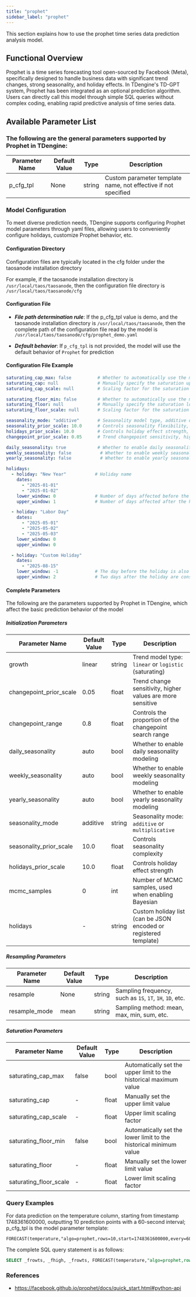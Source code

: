 ```yaml
---
title: "prophet"
sidebar_label: "prophet"
---
```


This section explains how to use the prophet time series data prediction analysis model.

## Functional Overview

Prophet is a time series forecasting tool open-sourced by Facebook (Meta), specifically designed to handle business data with significant trend changes, strong seasonality, and holiday effects. In TDengine's TD-GPT system, Prophet has been integrated as an optional prediction algorithm. Users can directly call this model through simple SQL queries without complex coding, enabling rapid predictive analysis of time series data.

## Available Parameter List

### The following are the general parameters supported by Prophet in TDengine:

| Parameter Name           | Default Value | Type     | Description                                                  |
|--------------------------|---------------|----------|--------------------------------------------------------------|
| p_cfg_tpl                | None          | string   | Custom parameter template name, not effective if not specified |


### Model Configuration
To meet diverse prediction needs, TDengine supports configuring Prophet model parameters through yaml files, allowing users to conveniently configure holidays, customize Prophet behavior, etc.
#### Configuration Directory
Configuration files are typically located in the cfg folder under the taosanode installation directory

For example, if the taosanode installation directory is ```/usr/local/taos/taosanode```, then the configuration file directory is ```/usr/local/taos/taosanode/cfg```

#### Configuration File
- ***File path determination rule***: If the p_cfg_tpl value is demo, and the taosanode installation directory is ```/usr/local/taos/taosanode```, then the complete path of the configuration file read by the model is ```/usr/local/taos/taosanode/cfg/prophet_demo.yaml```

- ***Default behavior***: If ```p_cfg_tpl``` is not provided, the model will use the default behavior of ```Prophet``` for prediction

#### Configuration File Example

```yaml
saturating_cap_max: false          # Whether to automatically use the maximum value of input data as the saturation upper limit (cap)
saturating_cap: null               # Manually specify the saturation upper limit value, higher priority than saturating_cap_max
saturating_cap_scale: null         # Scaling factor for the saturation upper limit, e.g., 1.2 means cap = maximum value * 1.2

saturating_floor_min: false        # Whether to automatically use the minimum value of input data as the saturation lower limit (floor)
saturating_floor: null             # Manually specify the saturation lower limit value, higher priority than saturating_floor_min
saturating_floor_scale: null       # Scaling factor for the saturation lower limit, e.g., 0.8 means floor = minimum value * 0.8

seasonality_mode: "additive"       # Seasonality model type, additive or multiplicative
seasonality_prior_scale: 10.0      # Controls seasonality flexibility, higher values make the model more flexible
holidays_prior_scale: 10.0         # Controls holiday effect strength, higher values have more significant impact
changepoint_prior_scale: 0.05      # Trend changepoint sensitivity, higher values make the model more sensitive to trend changes

daily_seasonality: true            # Whether to enable daily seasonality
weekly_seasonality: false           # Whether to enable weekly seasonality
yearly_seasonality: false           # Whether to enable yearly seasonality

holidays:
  - holiday: "New Year"           # Holiday name
    dates:
      - "2025-01-01"
      - "2025-01-02"
    lower_window: 0               # Number of days affected before the holiday (negative numbers indicate days before the holiday)
    upper_window: 1               # Number of days affected after the holiday

  - holiday: "Labor Day"
    dates:
      - "2025-05-01"
      - "2025-05-02"
      - "2025-05-03"
    lower_window: 0
    upper_window: 0

  - holiday: "Custom Holiday"
    dates:
      - "2025-08-15"
    lower_window: -1              # The day before the holiday is also considered as a holiday impact period
    upper_window: 2               # Two days after the holiday are considered as holiday impact periods
```

#### Complete Parameters

The following are the parameters supported by Prophet in TDengine, which affect the basic prediction behavior of the model
##### Initialization Parameters

| Parameter Name            | Default Value | Type     | Description                                                  |
|---------------------------|---------------|----------|--------------------------------------------------------------|
| growth                    | linear        | string   | Trend model type: `linear` or `logistic` (saturating)        |
| changepoint_prior_scale   | 0.05          | float    | Trend change sensitivity, higher values are more sensitive   |
| changepoint_range         | 0.8           | float    | Controls the proportion of the changepoint search range      |
| daily_seasonality         | auto          | bool     | Whether to enable daily seasonality modeling                 |
| weekly_seasonality        | auto          | bool     | Whether to enable weekly seasonality modeling                |
| yearly_seasonality        | auto          | bool     | Whether to enable yearly seasonality modeling                |
| seasonality_mode          | additive      | string   | Seasonality mode: `additive` or `multiplicative`             |
| seasonality_prior_scale   | 10.0          | float    | Controls seasonality complexity                              |
| holidays_prior_scale      | 10.0          | float    | Controls holiday effect strength                             |
| mcmc_samples              | 0             | int      | Number of MCMC samples, used when enabling Bayesian          |
| holidays                  | -             | string   | Custom holiday list (can be JSON encoded or registered template) |

##### Resampling Parameters

| Parameter Name    | Default Value | Type   | Description                                      |
|-------------------|--------------|--------|--------------------------------------------------|
| resample          | None         | string | Sampling frequency, such as `1S`, `1T`, `1H`, `1D`, etc. |
| resample_mode     | mean         | string | Sampling method: mean, max, min, sum, etc.       |

##### Saturation Parameters

| Parameter Name             | Default Value | Type   | Description                                           |
|----------------------------|--------------|--------|-------------------------------------------------------|
| saturating_cap_max         | false        | bool   | Automatically set the upper limit to the historical maximum value |
| saturating_cap             | -            | float  | Manually set the upper limit value                    |
| saturating_cap_scale       | -            | float  | Upper limit scaling factor                           |
| saturating_floor_min       | false        | bool   | Automatically set the lower limit to the historical minimum value |
| saturating_floor           | -            | float  | Manually set the lower limit value                   |
| saturating_floor_scale     | -            | float  | Lower limit scaling factor                          |

### Query Examples

For data prediction on the temperature column, starting from timestamp 1748361600000, outputting 10 prediction points with a 60-second interval; p_cfg_tpl is the model parameter template:

```
FORECAST(temperature,"algo=prophet,rows=10,start=1748361600000,every=60,p_cfg_tpl=demo")
```

The complete SQL query statement is as follows:

```SQL
SELECT _frowts, _fhigh, _frowts, FORECAST(temperature,"algo=prophet,rows=10,start=1748361600000,every=60,p_cfg_tpl=demo") FROM (SELECT * FROM test.boiler_temp WHERE ts >= '2025-05-21 00:00:00' AND ts < '2025-05-25 00:00:00' ORDER BY ts DESC LIMIT 10 ) foo;
```

### References

- https://facebook.github.io/prophet/docs/quick_start.html#python-api